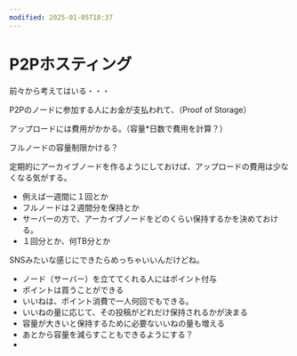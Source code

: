 ```yaml
---
modified: 2025-01-05T18:37
---
```

# P2Pホスティング

前々から考えてはいる・・・

P2Pのノードに参加する人にお金が支払われて、（Proof of Storage）

アップロードには費用がかかる。（容量*日数で費用を計算？）

フルノードの容量制限かける？

定期的にアーカイブノードを作るようにしておけば、アップロードの費用は少なくなる気がする。

- 例えば一週間に１回とか  
- フルノードは２週間分を保持とか  
- サーバーの方で、アーカイブノードをどのくらい保持するかを決めておける。  
- １回分とか、何TB分とか  

SNSみたいな感じにできたらめっちゃいいんだけどね。

- ノード（サーバー）を立ててくれる人にはポイント付与  
- ポイントは買うことができる  
- いいねは、ポイント消費で一人何回でもできる。  
- いいねの量に応じて、その投稿がどれだけ保持されるかが決まる  
- 容量が大きいと保持するために必要ないいねの量も増える  
- あとから容量を減らすこともできるようにする？  
-